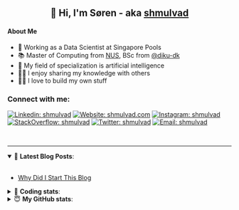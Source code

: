 <h2 align="center">
	👋 Hi, I'm Søren - aka <a href="https://shmulvad.com">shmulvad</a>
</h2>

#### About Me
- 🤖 Working as a Data Scientist at Singapore Pools
- 📚 Master of Computing from [NUS], BSc from [@diku-dk]
- 🧠 My field of specialization is artificial intelligence
- 👨‍🏫 I enjoy sharing my knowledge with others
- 👨‍💻 I love to build my own stuff

### Connect with me:

[![Linkedin: shmulvad](https://img.shields.io/badge/shmulvad-blue?style=flat&logo=Linkedin&logoColor=white)][linkedin]
[![Website: shmulvad.com](https://img.shields.io/badge/shmulvad.com-47CCCC?&style=flat&logo=Google-Chrome&logoColor=white)][website]
[![Instagram: shmulvad](https://img.shields.io/badge/-@shmulvad-purple?style=flat&logo=Instagram&logoColor=white)][instagram]
[![StackOverflow: shmulvad](https://img.shields.io/badge/shmulvad-FE7A16?style=flat&logo=stack-overflow&logoColor=white)][stackOverflow]
[![Twitter: shmulvad](https://img.shields.io/badge/@shmulvad-1ca0f1?style=flat&logo=twitter&logoColor=white)][twitter]
[![Email: shmulvad](https://img.shields.io/badge/shmulvad-D14836?style=flat&logo=gmail&logoColor=white)][mail]

<br />

---

<details open>
 <summary>📕 <b>Latest Blog Posts</b>: </summary>

<br>

<!-- BLOG-POST-LIST:START -->
- [Why Did I Start This Blog](https://shmulvad.com/blog/why-did-start-this-blog)
<!-- BLOG-POST-LIST:END -->

</details>

<!-- --- -->

<details>
 <summary>🤖 <b>Coding stats</b>: </summary>

<br>

NOTE: Doesn't track coding at work or work done in environments such as Jupyter Notebooks.

<!--START_SECTION:waka-->
![Code Time](http://img.shields.io/badge/Code%20Time-2%2C170%20hrs%203%20mins-blue)

**I'm a Night 🦉** 

```text
🌞 Morning                440 commits         ██░░░░░░░░░░░░░░░░░░░░░░░   08.96 % 
🌆 Daytime                1280 commits        ███████░░░░░░░░░░░░░░░░░░   26.06 % 
🌃 Evening                2023 commits        ██████████░░░░░░░░░░░░░░░   41.18 % 
🌙 Night                  1169 commits        ██████░░░░░░░░░░░░░░░░░░░   23.80 % 
```


📊 **This Week I Spent My Time On** 

```text
💬 Programming Languages: 
Python                   5 hrs 16 mins       █████████████░░░░░░░░░░░░   51.74 % 
Text                     1 hr 40 mins        ████░░░░░░░░░░░░░░░░░░░░░   16.39 % 
TypeScript               1 hr 11 mins        ███░░░░░░░░░░░░░░░░░░░░░░   11.73 % 
GDScript3                51 mins             ██░░░░░░░░░░░░░░░░░░░░░░░   08.36 % 
Other                    50 mins             ██░░░░░░░░░░░░░░░░░░░░░░░   08.32 % 

🔥 Editors: 
VS Code                  7 hrs 42 mins       ███████████████████░░░░░░   75.66 % 
Sublime Text             1 hr 38 mins        ████░░░░░░░░░░░░░░░░░░░░░   16.07 % 
Zsh                      50 mins             ██░░░░░░░░░░░░░░░░░░░░░░░   08.27 % 

🐱‍💻 Projects: 
sppl-chatbot             4 hrs 15 mins       ██████████░░░░░░░░░░░░░░░   41.73 % 
Unknown Project          1 hr 38 mins        ████░░░░░░░░░░░░░░░░░░░░░   16.07 % 
findsmiley.dk            1 hr 15 mins        ███░░░░░░░░░░░░░░░░░░░░░░   12.31 % 
company-scrapers         1 hr 10 mins        ███░░░░░░░░░░░░░░░░░░░░░░   11.46 % 
overvaagning-admin       48 mins             ██░░░░░░░░░░░░░░░░░░░░░░░   07.94 % 
```


 Last Updated on 02/10/2023 18:41:53 UTC
<!--END_SECTION:waka-->

</details>

<!-- --- -->

<details>
 <summary>😇 <b>My GitHub stats</b>: </summary>

<br>

<img align="left" alt="shmulvad's Github Stats" src="https://github-readme-stats.vercel.app/api?username=shmulvad&show_icons=true&hide_border=true" />

</details>



[website]: https://shmulvad.com
[twitter]: https://twitter.com/shmulvad
[linkedin]: https://linkedin.com/in/shmulvad
[instagram]: https://instagram.com/shmulvad
[stackOverflow]: https://stackoverflow.com/users/9248793/shmulvad
[mail]: mailto:shmulvad@gmail.com
[@diku-dk]: https://github.com/diku-dk
[github]: https://github.com/shmulvad
[NUS]: https://www.nus.edu.sg